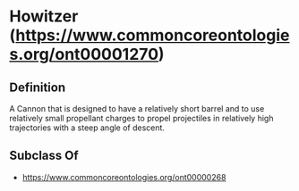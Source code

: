 # Howitzer (https://www.commoncoreontologies.org/ont00001270)

## Definition
A Cannon that is designed to have a relatively short barrel and to use relatively small propellant charges to propel projectiles in relatively high trajectories with a steep angle of descent.

## Subclass Of
- https://www.commoncoreontologies.org/ont00000268

